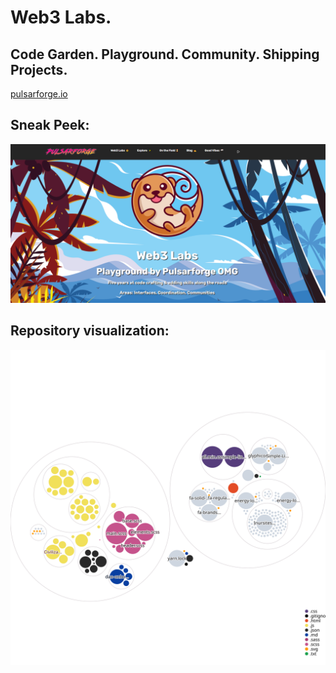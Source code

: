 # Web3 Labs. 


## Code Garden. Playground. Community. Shipping Projects.

[pulsarforge.io](https://pulsarforge.io/)


## Sneak Peek:

![Web3 Labs - Code Garden](./public/images/readme-sneak-peek.png)


## Repository visualization:

![Visualization of the codebase](./diagram.svg)